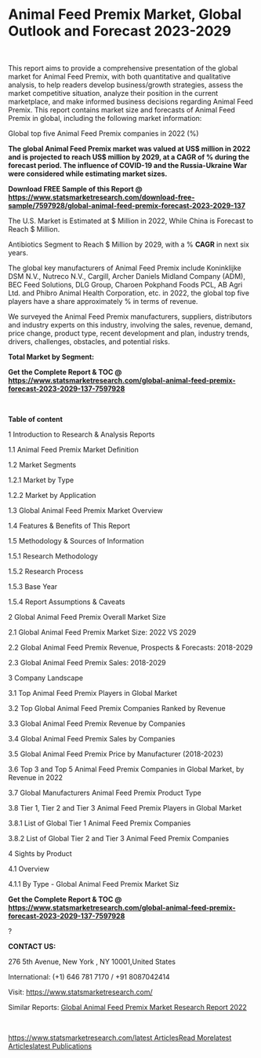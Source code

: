 <h1>Animal Feed Premix Market, Global Outlook and Forecast 2023-2029</h1><br/><p>This report aims to provide a comprehensive presentation of the global market for Animal Feed Premix, with both quantitative and qualitative analysis, to help readers develop business/growth strategies, assess the market competitive situation, analyze their position in the current marketplace, and make informed business decisions regarding Animal Feed Premix. This report contains market size and forecasts of Animal Feed Premix in global, including the following market information:</p>
 
 
 
 <p>Global top five Animal Feed Premix companies in 2022 (%)</p>
 
 
 
 <p><strong>The global Animal Feed Premix market was valued at US$ million in 2022 and is projected to reach US$ million by 2029, at a <strong>CAGR</strong> of % during the forecast period. The influence of COVID-19 and the Russia-Ukraine War were considered while estimating market sizes.</strong></p>
 
 
 
 <p><strong>Download FREE Sample of this Report @ <a href="https://www.statsmarketresearch.com/download-free-sample/7597928/global-animal-feed-premix-forecast-2023-2029-137">https://www.statsmarketresearch.com/download-free-sample/7597928/global-animal-feed-premix-forecast-2023-2029-137</a></strong></p>
 
 
 
 <p>The U.S. Market is Estimated at $ Million in 2022, While China is Forecast to Reach $ Million.</p>
 
 
 
 <p>Antibiotics Segment to Reach $ Million by 2029, with a % <strong>CAGR</strong> in next six years.</p>
 
 
 
 <p>The global key manufacturers of Animal Feed Premix include Koninklijke DSM N.V., Nutreco N.V., Cargill, Archer Daniels Midland Company (ADM), BEC Feed Solutions, DLG Group, Charoen Pokphand Foods PCL, AB Agri Ltd. and Phibro Animal Health Corporation, etc. in 2022, the global top five players have a share approximately % in terms of revenue.</p>
 
 
 
 <p>We surveyed the Animal Feed Premix manufacturers, suppliers, distributors and industry experts on this industry, involving the sales, revenue, demand, price change, product type, recent development and plan, industry trends, drivers, challenges, obstacles, and potential risks.</p>
 
 
 
 <p><strong>Total Market by Segment:</strong></p>
 
 
 
 <div><b>Get the Complete Report & TOC @ <a href="https://www.statsmarketresearch.com/global-animal-feed-premix-forecast-2023-2029-137-7597928">https://www.statsmarketresearch.com/global-animal-feed-premix-forecast-2023-2029-137-7597928</a></b></div>
 
 
 
 <p><br />
 
 <b>Table of content</b></p>
 
 
 
 <p>1 Introduction to Research & Analysis Reports<br />
 
 1.1 Animal Feed Premix Market Definition<br />
 
 1.2 Market Segments<br />
 
 1.2.1 Market by Type<br />
 
 1.2.2 Market by Application<br />
 
 1.3 Global Animal Feed Premix Market Overview<br />
 
 1.4 Features & Benefits of This Report<br />
 
 1.5 Methodology & Sources of Information<br />
 
 1.5.1 Research Methodology<br />
 
 1.5.2 Research Process<br />
 
 1.5.3 Base Year<br />
 
 1.5.4 Report Assumptions & Caveats<br />
 
 2 Global Animal Feed Premix Overall Market Size<br />
 
 2.1 Global Animal Feed Premix Market Size: 2022 VS 2029<br />
 
 2.2 Global Animal Feed Premix Revenue, Prospects & Forecasts: 2018-2029<br />
 
 2.3 Global Animal Feed Premix Sales: 2018-2029<br />
 
 3 Company Landscape<br />
 
 3.1 Top Animal Feed Premix Players in Global Market<br />
 
 3.2 Top Global Animal Feed Premix Companies Ranked by Revenue<br />
 
 3.3 Global Animal Feed Premix Revenue by Companies<br />
 
 3.4 Global Animal Feed Premix Sales by Companies<br />
 
 3.5 Global Animal Feed Premix Price by Manufacturer (2018-2023)<br />
 
 3.6 Top 3 and Top 5 Animal Feed Premix Companies in Global Market, by Revenue in 2022<br />
 
 3.7 Global Manufacturers Animal Feed Premix Product Type<br />
 
 3.8 Tier 1, Tier 2 and Tier 3 Animal Feed Premix Players in Global Market<br />
 
 3.8.1 List of Global Tier 1 Animal Feed Premix Companies<br />
 
 3.8.2 List of Global Tier 2 and Tier 3 Animal Feed Premix Companies<br />
 
 4 Sights by Product<br />
 
 4.1 Overview<br />
 
 4.1.1 By Type - Global Animal Feed Premix Market Siz</p>
 
 
 
 <div><b>Get the Complete Report & TOC @ <a href="https://www.statsmarketresearch.com/global-animal-feed-premix-forecast-2023-2029-137-7597928">https://www.statsmarketresearch.com/global-animal-feed-premix-forecast-2023-2029-137-7597928</a></b></div>
 
 
 
 <p>? </p>
 
 
 
 <p><b>CONTACT US:</b><br />
 
 276 5th Avenue, New York , NY 10001,United States<br />
 
 International: (+1) 646 781 7170 / +91 8087042414<br />
 
 Visit: <a href="https://www.statsmarketresearch.com/">https://www.statsmarketresearch.com/</a><br />
 
 Similar Reports: <a href="https://www.statsmarketresearch.com/global-animal-feed-premix-forecast-2023-2029-137-7597928">Global Animal Feed Premix Market Research Report 2022</a><br />
 
 <br />
 
 <a href="https://gyeongbokgung.com">https://www.statsmarketresearch.com/</a><a href="https://hallyeomaritime.com">latest Articles</a><a href="https://jingwansa.com">Read More</a><a href="https://nguoiviet.jp/">latest Articles</a><a href="https://www.intelmarketresearch.com/">latest Publications</a></p>